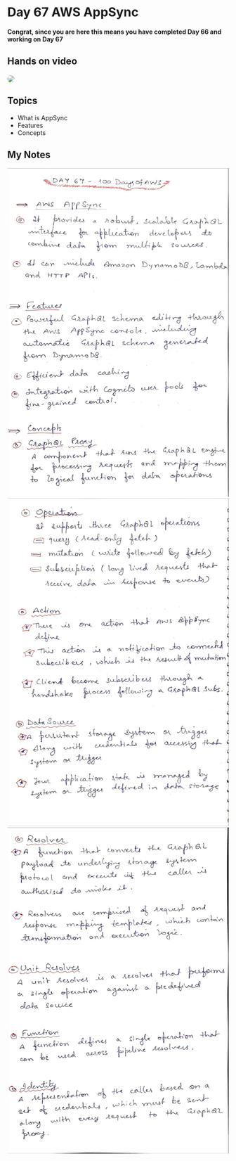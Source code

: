 # Day 67 AWS AppSync

**Congrat, since you are here this means you have completed Day 66 and working on Day 67**

## Hands on video
<a href="https://youtu.be/JvwGK_dLaRM">
<img src="https://i3.ytimg.com/vi/JvwGK_dLaRM/hqdefault.jpg" align="center" width="200" style="border-radius:40px" />
</a>

## Topics
  - What is AppSync
  - Features
  - Concepts

## My Notes
  ![1](./images/105ba04e8b2493a6d84ee129ef7fd314bcb7500a.jpeg)
  ![2](./images/f1dddeb63fa3eee68ef968906e695fe27f217410.jpeg)
  ![3](./images/7742ec0d3d5fa079e41ed84f85098141f0708626.jpeg)

